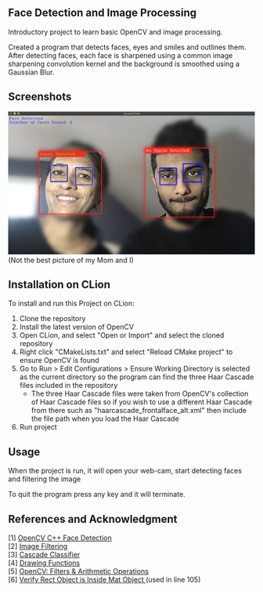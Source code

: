 ## Face Detection and Image Processing

Introductory project to learn basic OpenCV and image processing. <br>

Created a program that detects faces, eyes and smiles and outlines them. 
After detecting faces, each face is sharpened using a common image sharpening convolution kernel 
and the background is smoothed using a Gaussian Blur.

## Screenshots

 ![Image](screenshots/example_img.png "Main Page")
 (Not the best picture of my Mom and I)
## Installation on CLion
To install and run this Project on CLion:
1. Clone the repository 
2. Install the latest version of OpenCV
3. Open CLion, and select "Open or Import" and select the cloned repository 
4. Right click "CMakeLists.txt" and select "Reload CMake project" to ensure OpenCV is found
5. Go to Run > Edit Configurations > Ensure Working Directory is selected as the current directory so the program can find the three Haar Cascade files included in the repository 
   * The three Haar Cascade files were taken from OpenCV's collection of Haar Cascade files so if you wish to use a different Haar Cascade from there such as "haarcascade_frontalface_alt.xml" then include the file path when you load the Haar Cascade 
6. Run project
## Usage
When the project is run, it will open your web-cam, start detecting faces and filtering the image <br>

To quit the program press any key and it will terminate.


## References and Acknowledgment
[1] [OpenCV C++ Face Detection](https://www.geeksforgeeks.org/opencv-c-program-face-detection/) <br>
[2] [Image Filtering](https://docs.opencv.org/master/d4/d86/group__imgproc__filter.html#gaabe8c836e97159a9193fb0b11ac52cf1) <br>
[3] [Cascade Classifier](https://docs.opencv.org/3.4/db/d28/tutorial_cascade_classifier.html) <br>
[4] [Drawing Functions](https://docs.opencv.org/master/d6/d6e/group__imgproc__draw.html) <br>
[5] [OpenCV: Filters & Arithmetic Operations](https://medium.com/@almutawakel.ali/opencv-filters-arithmetic-operations-2f4ff236d6aa) <br>
[6] [Verify Rect Object is Inside Mat Object ](https://stackoverflow.com/questions/29120231/how-to-verify-if-rect-is-inside-cvmat-in-opencv) (used in line 105)<br>



